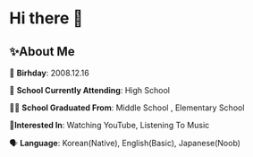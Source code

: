 # Hi there 👋

## ✨About Me
🎂 **Birhday**: 2008.12.16

🤵 **School Currently Attending**: High School

👨‍🎓 **School Graduated From**:  Middle School , Elementary School

💙**Interested In**: Watching YouTube, Listening To Music

:speaking_head: **Language**: Korean(Native), English(Basic), Japanese(Noob)

<!---->
<!--
**subak7676/subak7676** is a ✨ _special_ ✨ repository because its `README.md` (this file) appears on your GitHub profile.

Here are some ideas to get you started:

- 🔭 I’m currently working on ...
- 🌱 I’m currently learning ...
- 👯 I’m looking to collaborate on ...
- 🤔 I’m looking for help with ...
- 💬 Ask me about ...
- 📫 How to reach me: ...
- 😄 Pronouns: ...
- ⚡ Fun fact: ...
-->
